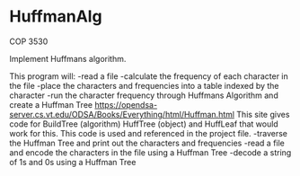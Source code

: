 # HuffmanAlg

COP 3530

Implement Huffmans algorithm.

This program will:
-read a file
-calculate the frequency of each character in the file
-place the characters and frequencies into a table indexed by the character
-run the character frequency through Huffmans Algorithm and create a Huffman Tree
    https://opendsa-server.cs.vt.edu/ODSA/Books/Everything/html/Huffman.html
    This site gives code for BuildTree (algorithm) HuffTree (object) and HuffLeaf that would work for this.
    This code is used and referenced in the project file.
-traverse the Huffman Tree and print out the characters and frequencies
-read a file and encode the characters in the file using a Huffman Tree
-decode a string of 1s and 0s using a Huffman Tree
